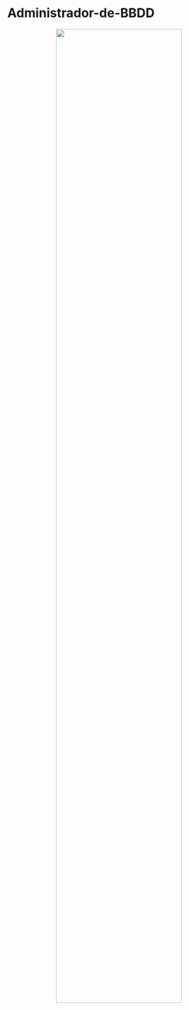 # Administrador-de-BBDD
<div align="center">
  <img alt="" src="https://raw.githubusercontent.com/" width="75%">
</div>
